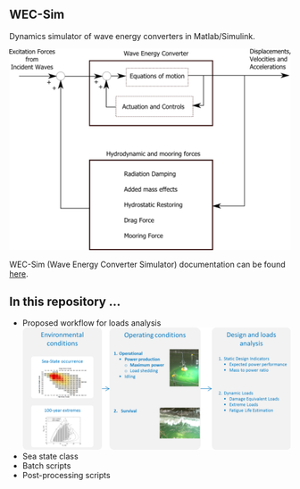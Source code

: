 ## WEC-Sim
Dynamics simulator of wave energy converters in Matlab/Simulink.

![alt text][wecsim]

[wecsim]: https://raw.githubusercontent.com/brauliobarahona/WEC-Sim-1/master/wecsim_smaller.png "Block diagram overview of WEC-Sim"
[workflow]: https://raw.githubusercontent.com/brauliobarahona/WEC-Sim-1/master/loads_analysis_workflow.png "Proposed loads analysis workflow"


WEC-Sim (Wave Energy Converter Simulator) documentation can be found [here](http://wec-sim.github.io/WEC-Sim).


## In this repository ...
+ Proposed workflow for loads analysis
![alt text][workflow]
+ Sea state class
+ Batch scripts
+ Post-processing scripts

